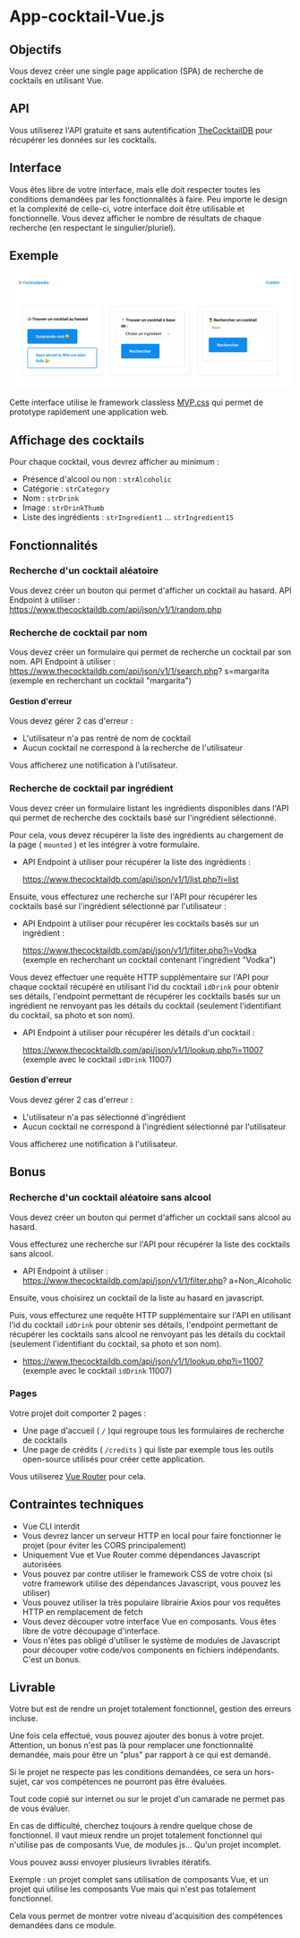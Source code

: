# App-cocktail-Vue.js

## Objectifs

Vous devez créer une single page application (SPA) de recherche de cocktails en utilisant Vue.

## API

Vous utiliserez l'API gratuite et sans autentification [TheCocktailDB](https://www.thecocktaildb.com/api.php) pour récupérer les données
sur les cocktails.

## Interface

Vous êtes libre de votre interface, mais elle doit respecter toutes les conditions demandées par les fonctionnalités à faire.
Peu importe le design et la complexité de celle-ci, votre interface doit être utilisable et fonctionnelle.
Vous devez afficher le nombre de résultats de chaque recherche (en respectant le singulier/pluriel).

## Exemple

![image](./img/Exemple1)

Cette interface utilise le framework classless [MVP.css](https://andybrewer.github.io/mvp/) qui permet de prototype rapidement une application web.


## Affichage des cocktails

Pour chaque cocktail, vous devrez afficher au minimum :
- Présence d'alcool ou non : `strAlcoholic`
- Catégorie : `strCategory`
- Nom : `strDrink`
- Image : `strDrinkThumb`
- Liste des ingrédients : `strIngredient1` ... `strIngredient15`

## Fonctionnalités

### Recherche d'un cocktail aléatoire
Vous devez créer un bouton qui permet d'afficher un cocktail au hasard.
API Endpoint à utiliser : https://www.thecocktaildb.com/api/json/v1/1/random.php

### Recherche de cocktail par nom
Vous devez créer un formulaire qui permet de recherche un cocktail par son nom.
API Endpoint à utiliser : https://www.thecocktaildb.com/api/json/v1/1/search.php?
s=margarita (exemple en recherchant un cocktail "margarita")

#### Gestion d'erreur
Vous devez gérer 2 cas d'erreur :
- L'utilisateur n'a pas rentré de nom de cocktail
- Aucun cocktail ne correspond à la recherche de l'utilisateur

Vous afficherez une notification à l'utilisateur.

### Recherche de cocktail par ingrédient
Vous devez créer un formulaire listant les ingrédients disponibles dans l'API qui permet de recherche des cocktails basé sur l'ingrédient sélectionné.


Pour cela, vous devez récupérer la liste des ingrédients au chargement de la page ( `mounted` ) et les intégrer à votre formulaire.

- API Endpoint à utiliser pour récupérer la liste des ingrédients :

  https://www.thecocktaildb.com/api/json/v1/1/list.php?i=list


Ensuite, vous effecturez une recherche sur l'API pour récupérer les cocktails basé sur l'ingrédient sélectionné par l'utilisateur :

- API Endpoint à utiliser pour récupérer les cocktails basés sur un ingrédient :


  https://www.thecocktaildb.com/api/json/v1/1/filter.php?i=Vodka (exemple en recherchant un cocktail contenant l'ingrédient "Vodka")
  
Vous devez effectuer une requête HTTP supplémentaire sur l'API pour chaque cocktail récupéré en utilisant l'id du cocktail `idDrink` pour obtenir ses détails, l'endpoint permettant de récupérer les cocktails basés sur un ingrédient ne renvoyant pas les détails du cocktail
(seulement l'identifiant du cocktail, sa photo et son nom).

- API Endpoint à utiliser pour récupérer les détails d'un cocktail :

   https://www.thecocktaildb.com/api/json/v1/1/lookup.php?i=11007 (exemple avec le cocktail `idDrink` 11007)
   
#### Gestion d'erreur
Vous devez gérer 2 cas d'erreur :
- L'utilisateur n'a pas sélectionné d'ingrédient
- Aucun cocktail ne correspond à l'ingrédient sélectionné par l'utilisateur

Vous afficherez une notification à l'utilisateur.

## Bonus
### Recherche d'un cocktail aléatoire sans alcool
Vous devez créer un bouton qui permet d'afficher un cocktail sans alcool au hasard.


Vous effecturez une recherche sur l'API pour récupérer la liste des cocktails sans alcool.


- API Endpoint à utiliser : https://www.thecocktaildb.com/api/json/v1/1/filter.php?
a=Non_Alcoholic

Ensuite, vous choisirez un cocktail de la liste au hasard en javascript.


Puis, vous effecturez une requête HTTP supplémentaire sur l'API en utilisant l'id du cocktail
`idDrink` pour obtenir ses détails, l'endpoint permettant de récupérer les cocktails sans alcool
ne renvoyant pas les détails du cocktail (seulement l'identifiant du cocktail, sa photo et son
nom).
- https://www.thecocktaildb.com/api/json/v1/1/lookup.php?i=11007 (exemple avec le
cocktail `idDrink` 11007)

### Pages
Votre projet doit comporter 2 pages :
- Une page d'accueil ( `/` )qui regroupe tous les formulaires de recherche de cocktails
- Une page de crédits ( `/credits` ) qui liste par exemple tous les outils open-source utilisés
pour créer cette application.


Vous utiliserez [Vue Router](https://router.vuejs.org/) pour cela.

## Contraintes techniques
- Vue CLI interdit
- Vous devrez lancer un serveur HTTP en local pour faire fonctionner le projet (pour éviter
les CORS principalement)
- Uniquement Vue et Vue Router comme dépendances Javascript autorisées
- Vous pouvez par contre utiliser le framework CSS de votre choix (si votre framework utilise des dépendances Javascript, vous pouvez les utiliser)
- Vous pouvez utiliser la très populaire librairie Axios pour vos requêtes HTTP en
remplacement de fetch
- Vous devez découper votre interface Vue en composants. Vous êtes libre de votre découpage
d'interface.
- Vous n'êtes pas obligé d'utiliser le système de modules de Javascript pour découper votre
code/vos components en fichiers indépendants. C'est un bonus.

## Livrable
Votre but est de rendre un projet totalement fonctionnel, gestion des erreurs incluse.


Une fois cela effectué, vous pouvez ajouter des bonus à votre projet. Attention, un bonus n'est
pas là pour remplacer une fonctionnalité demandée, mais pour être un "plus" par rapport à ce
qui est demandé.


Si le projet ne respecte pas les conditions demandées, ce sera un hors-sujet, car vos compétences
ne pourront pas être évaluées.


Tout code copié sur internet ou sur le projet d'un camarade ne permet pas de vous évaluer.


En cas de difficulté, cherchez toujours à rendre quelque chose de fonctionnel. Il vaut mieux
rendre un projet totalement fonctionnel qui n'utilise pas de composants Vue, de modules js...
Qu'un projet incomplet.


Vous pouvez aussi envoyer plusieurs livrables itératifs.


Exemple : un projet complet sans utilisation de composants Vue, et un projet qui utilise les
composants Vue mais qui n'est pas totalement fonctionnel.


Cela vous permet de montrer votre niveau d'acquisition des compétences demandées dans ce
module.
#
